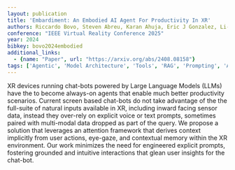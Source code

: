 ```yaml
---
layout: publication
title: 'Embardiment: An Embodied AI Agent For Productivity In XR'
authors: Riccardo Bovo, Steven Abreu, Karan Ahuja, Eric J Gonzalez, Li-te Cheng, Mar Gonzalez-franco
conference: "IEEE Virtual Reality Conference 2025"
year: 2024
bibkey: bovo2024embodied
additional_links:
  - {name: "Paper", url: "https://arxiv.org/abs/2408.08158"}
tags: ['Agentic', 'Model Architecture', 'Tools', 'RAG', 'Prompting', 'Attention Mechanism']
---
```

XR devices running chat-bots powered by Large Language Models (LLMs) have the
to become always-on agents that enable much better productivity scenarios.
Current screen based chat-bots do not take advantage of the the full-suite of
natural inputs available in XR, including inward facing sensor data, instead
they over-rely on explicit voice or text prompts, sometimes paired with
multi-modal data dropped as part of the query. We propose a solution that
leverages an attention framework that derives context implicitly from user
actions, eye-gaze, and contextual memory within the XR environment. Our work
minimizes the need for engineered explicit prompts, fostering grounded and
intuitive interactions that glean user insights for the chat-bot.
